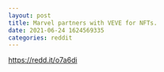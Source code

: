 ```yaml
--- 
layout: post 
title: Marvel partners with VEVE for NFTs. 
date: 2021-06-24 1624569335 
categories: reddit 
--- 
```

https://redd.it/o7a6di